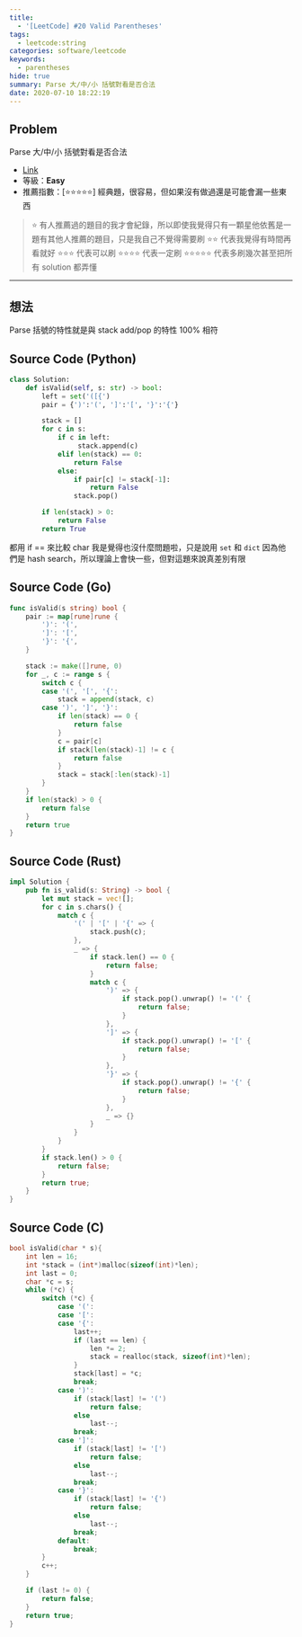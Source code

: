 ```yaml
---
title:
  - '[LeetCode] #20 Valid Parentheses'
tags:
  - leetcode:string
categories: software/leetcode
keywords:
  - parentheses
hide: true
summary: Parse 大/中/小 括號對看是否合法
date: 2020-07-10 18:22:19
---
```


## Problem

Parse 大/中/小 括號對看是否合法

* [Link](https://leetcode.com/problems/valid-parentheses/)
* 等級：**Easy**
* 推薦指數：[:star::star::star::star::star:] 經典題，很容易，但如果沒有做過還是可能會漏一些東西

> :star: 有人推薦過的題目的我才會紀錄，所以即使我覺得只有一顆星他依舊是一題有其他人推薦的題目，只是我自己不覺得需要刷
> :star::star: 代表我覺得有時間再看就好
> :star::star::star: 代表可以刷
> :star::star::star::star: 代表一定刷
> :star::star::star::star::star: 代表多刷幾次甚至把所有 solution 都弄懂

---

## 想法

Parse 括號的特性就是與 stack add/pop 的特性 100% 相符

## Source Code (Python)

``` python
class Solution:
    def isValid(self, s: str) -> bool:
        left = set('([{')
        pair = {')':'(', ']':'[', '}':'{'}

        stack = []
        for c in s:
            if c in left:
                 stack.append(c)
            elif len(stack) == 0:
                return False
            else:
                if pair[c] != stack[-1]:
                    return False
                stack.pop()

        if len(stack) > 0:
            return False
        return True
```

都用 if == 來比較 char 我是覺得也沒什麼問題啦，只是說用 `set` 和 `dict` 因為他們是 hash search，所以理論上會快一些，但對這題來說真差別有限 

## Source Code (Go)

``` go
func isValid(s string) bool {
    pair := map[rune]rune {
        ')': '(',
        ']': '[',
        '}': '{',
    }

    stack := make([]rune, 0)
    for _, c := range s {
        switch c {
        case '(', '[', '{':
            stack = append(stack, c)
        case ')', ']', '}':
            if len(stack) == 0 {
                return false
            }
            c = pair[c]
            if stack[len(stack)-1] != c {
                return false
            }
            stack = stack[:len(stack)-1]
        }
    }
    if len(stack) > 0 {
        return false
    }
    return true
}
```

## Source Code (Rust)

``` rust
impl Solution {
    pub fn is_valid(s: String) -> bool {
        let mut stack = vec![];
        for c in s.chars() {
            match c {
                '(' | '[' | '{' => {
                    stack.push(c);
                },
                _ => {
                    if stack.len() == 0 {
                        return false;
                    }
                    match c {
                        ')' => {
                            if stack.pop().unwrap() != '(' {
                                return false;
                            }
                        },
                        ']' => {
                            if stack.pop().unwrap() != '[' {
                                return false;
                            }
                        },
                        '}' => {
                            if stack.pop().unwrap() != '{' {
                                return false;
                            }
                        },
                        _ => {}
                    }
                }
            }
        }
        if stack.len() > 0 {
            return false;
        }
        return true;
    }
}
```

## Source Code (C)

``` c
bool isValid(char * s){
    int len = 16;
    int *stack = (int*)malloc(sizeof(int)*len);
    int last = 0;
    char *c = s;
    while (*c) {
        switch (*c) {
            case '(':
            case '[':
            case '{':
                last++;
                if (last == len) {
                    len *= 2;
                    stack = realloc(stack, sizeof(int)*len);
                }
                stack[last] = *c;                
                break;
            case ')':
                if (stack[last] != '(')
                    return false;
                else
                    last--;
                break;
            case ']':
                if (stack[last] != '[')
                    return false;
                else
                    last--;
                break;
            case '}':
                if (stack[last] != '{')
                    return false;
                else
                    last--;
                break;
            default:
                break;
        }
        c++;
    }

    if (last != 0) {
        return false;
    }
    return true;
}
```